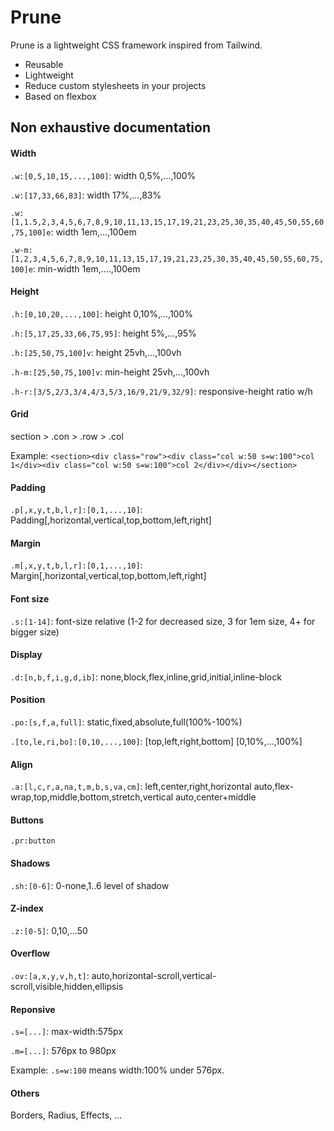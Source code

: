 # Prune

Prune is a lightweight CSS framework inspired from Tailwind.

- Reusable
- Lightweight
- Reduce custom stylesheets in your projects
- Based on flexbox

## Non exhaustive documentation
#### Width
`.w:[0,5,10,15,...,100]`: width 0,5%,...,100%

`.w:[17,33,66,83]`: width 17%,...,83%

`.w:[1,1.5,2,3,4,5,6,7,8,9,10,11,13,15,17,19,21,23,25,30,35,40,45,50,55,60,75,100]e`: width 1em,...,100em

`.w-m:[1,2,3,4,5,6,7,8,9,10,11,13,15,17,19,21,23,25,30,35,40,45,50,55,60,75,100]e`: min-width 1em,....,100em

#### Height
`.h:[0,10,20,...,100]`: height 0,10%,...,100%

`.h:[5,17,25,33,66,75,95]`: height 5%,...,95%

`.h:[25,50,75,100]v`: height 25vh,...,100vh

`.h-m:[25,50,75,100]v`: min-height 25vh,...,100vh

`.h-r:[3/5,2/3,3/4,4/3,5/3,16/9,21/9,32/9]`: responsive-height ratio w/h

#### Grid
section > .con > .row > .col

Example: `<section><div class="row"><div class="col w:50 s=w:100">col 1</div><div class="col w:50 s=w:100">col 2</div></div></section>`

#### Padding
`.p[,x,y,t,b,l,r]:[0,1,...,10]`: Padding[,horizontal,vertical,top,bottom,left,right]

#### Margin
`.m[,x,y,t,b,l,r]:[0,1,...,10]`: Margin[,horizontal,vertical,top,bottom,left,right]

#### Font size
`.s:[1-14]`: font-size relative (1-2 for decreased size, 3 for 1em size, 4+ for bigger size)

#### Display
`.d:[n,b,f,i,g,d,ib]`: none,block,flex,inline,grid,initial,inline-block

#### Position
`.po:[s,f,a,full]`: static,fixed,absolute,full(100%-100%)

`.[to,le,ri,bo]:[0,10,...,100]`: [top,left,right,bottom] [0,10%,...,100%]

#### Align
`.a:[l,c,r,a,na,t,m,b,s,va,cm]`: left,center,right,horizontal auto,flex-wrap,top,middle,bottom,stretch,vertical auto,center+middle

#### Buttons
`.pr:button`

#### Shadows
`.sh:[0-6]`: 0-none,1..6 level of shadow

#### Z-index
`.z:[0-5]`: 0,10,...50

#### Overflow
`.ov:[a,x,y,v,h,t]`: auto,horizontal-scroll,vertical-scroll,visible,hidden,ellipsis

#### Reponsive
`.s=[...]`: max-width:575px

`.m=[...]`: 576px to 980px

Example: `.s=w:100` means width:100% under 576px.

#### Others
Borders, Radius, Effects, ...
